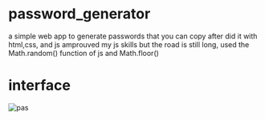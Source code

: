 # password_generator
a simple web app to generate passwords that you can copy after did it with html,css, and js 
amprouved my js skills but the road is still long,
used the Math.random() function of js and Math.floor()

# interface 
![pas](https://github.com/user-attachments/assets/1ef779d1-55f4-4d07-bb71-d414f327078d)
